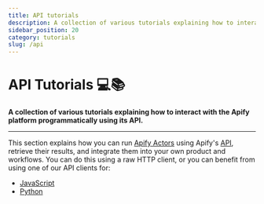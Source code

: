 ```yaml
---
title: API tutorials
description: A collection of various tutorials explaining how to interact with the Apify platform programmatically using its API.
sidebar_position: 20
category: tutorials
slug: /api
---
```


# API Tutorials 💻📚

**A collection of various tutorials explaining how to interact with the Apify platform programmatically using its API.**

---

This section explains how you can run [Apify Actors](/platform/actors) using Apify's [API](/api/v2), retrieve their results, and integrate them into your own product and workflows. You can do this using a raw HTTP client, or you can benefit from using one of our API clients for:

- [JavaScript](/api/client/js/)
- [Python](/api/client/python)

